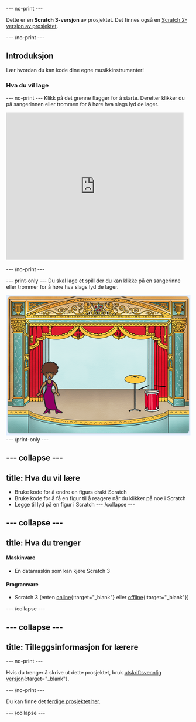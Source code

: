 \--- no-print \---

Dette er en **Scratch 3-versjon** av prosjektet. Det finnes også en [Scratch 2-versjon av prosjektet](https://projects.raspberrypi.org/en/projects/rock-band-scratch2).

\--- /no-print \---

## Introduksjon

Lær hvordan du kan kode dine egne musikkinstrumenter!

### Hva du vil lage

\--- no-print \--- Klikk på det grønne flagger for å starte. Deretter klikker du på sangerinnen eller trommen for å høre hva slags lyd de lager.

<div class="scratch-preview">
  <iframe allowtransparency="true" width="485" height="402" src="https://scratch.mit.edu/projects/embed/276872220/?autostart=false" frameborder="0" scrolling="no"></iframe>
</div>

\--- /no-print \---

\--- print-only \--- Du skal lage et spill der du kan klikke på en sangerinne eller trommer for å høre hva slags lyd de lager.

![skjermbilde av spillet](images/demo.png) \--- /print-only \---

## \--- collapse \---

## title: Hva du vil lære

+ Bruke kode for å endre en figurs drakt Scratch
+ Bruke kode for å få en figur til å reagere når du klikker på noe i Scratch
+ Legge til lyd på en figur i Scratch \--- /collapse \---

## \--- collapse \---

## title: Hva du trenger

#### Maskinvare

+ En datamaskin som kan kjøre Scratch 3

#### Programvare

+ Scratch 3 (enten [online](http://rpf.io/scratchon){:target="_blank"} eller [offline](http://rpf.io/scratchoff){:target="_blank"})

\--- /collapse \---

## \--- collapse \---

## title: Tilleggsinformasjon for lærere

\--- no-print \---

Hvis du trenger å skrive ut dette prosjektet, bruk [utskriftsvennlig versjon](https://projects.raspberrypi.org/en/projects/rock-band/print){:target="_blank"}.

\--- /no-print \---

Du kan finne det [ferdige prosjektet her](http://rpf.io/p/en/rock-band-get).

\--- /collapse \---
